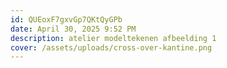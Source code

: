 ```yaml
---
id: QUEoxF7gxvGp7QKtQyGPb
date: April 30, 2025 9:52 PM
description: atelier modeltekenen afbeelding 1
cover: /assets/uploads/cross-over-kantine.png
---
```

